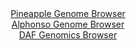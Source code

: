 <div id="Pineapple_Genome_Browser" align="center">
  <a href="https://igv.org/app/?sessionURL=blob:zZNdb5swFIb_i6VWm0QAQwgBKZpom6Zpqn4kI.laVcg4hngBm9qGlEb573OjTbtZpeZi0yQu7CN_vOfxwxY0REjKGQiBY0LPhBAYQK74ZobKqiDXqCQShBkqJDGAIBkRhGECwi3IkFQonl7pnSulKhlaFlVVp0Qs56Z0TVSiV87QRpqYl9YpLwqUcoEUF9I6EajhFs2bzoakqKpMfbdretYSKWSholpxJrlVEZYnG31e8quU5ITxkiRlXSi6D5DoPDrj0szQl2gxizAmUk5IO14Oosk4mrvD.GHUO32Iby4WcW9xPKM5Q6oWZHA2P3JOTpnEeLTujxbt12m3e_9tvrpcRfn4yD07Hr5UVBA5gD7su57vQFujoWxJXv6nrvVHD.z89gKO6ci.ve4SjeDmpGST9G4.jfGV1_J3Ot8ZoOC41i4AvBJ.CG3DtXuG5_Q6b0PYN2w70HwEpyB8fDKAEgiv9fLHLVBtpY0BkjzXe3kMwMWSCBB2Atv2YRA4Xtfv2kEAd8YW1KL4e3DP42ng207kOL0ko4XSOi8TySppIsbMBmdm_nogzavqPGjuhunaFyONc40p.Q5v.t2Xpm6Hf6T59ovpy_dPqFv9SKZ_Yt5HgpgqPVS3Z5y1laR1ga43TS7cGYft.sg5n1T3UfwuoMPgZFyUSOn1uqKnP41rkKCIKV1oqKQpLahqF5oj34AQOq4WF2BecG0iEHn6yTZsA3r259.Curun3Q8-">Pineapple Genome Browser</a>
</div>
<div id="Alphonso_Genome_Browser" align="center">
  <a href="https://igv.org/app/?sessionURL=blob:zZJba9swGIb_i6BlA8eW5NipDWWkbbxm7dotWeIeKEaxZVtEllxJOZP_Pq1s7GYbzcXGQBfShw7v9.jZgSVVmkkBYoBdFLgIAQfoWq7GpGk5vSEN1SAuCdfUAYqWVFGRUxDvQEm0IZPRtT1ZG9Pq2POYaTsNEZV0te.ShmylICvt5rLxziXnZCYVMVJp70yRpfRYteys6Iy0rWvf9t3AK4ghHuFtLYWWXktFla3sfdmPUlZRIRuaNQtu2EuAzOaxGQu3JO_66bif51TrK7oZFqf9q2F_6g8mD._D84fJ7WU6CdPjMasEMQtFT49wwuE5vsOJMP0kHY75.EIX83uk0sH8yL84Hqxbpqg.RT104gc9DH2LhomCrv.nru1gB3ZOk2AYLa5rE95PB5.nN_N5d1gnl7isPv6m770DuMwX1gSQ16oXI.j4MHQCHHa.TdGJA2Fk6SjJQPz45ACjSD632x93wGxa6wvQ9Hnxoo4DpCqoAnEngrCHoggH3V4XRhHaOzuwUPzvoU0mo6gHcR_jMCsZN1bmItOi1S4Rwl3mpVttD2Tph5UMaKTTyyN8ZraCJ_Tuy3WX1Sq_uv8lza4lYB9_.UDb6msy_RPvXhPENbNDZXu.DT7hdX6h12f.3QiFxSbi8nn64eYPeA5DU0rVEGP324pdfvdtSRQjwtjCkmk2Y5yZTWopyhWIEfattiCXXFoPgapmb6ADHRTAtz_19PdP.68-">Alphonso Genome Browser</a>
</div>


<div id="DAF_Genomics_Browser" align="center">
  <a href="https://igv.org/app/?sessionURL=blob:tZFra9swFIb_iyD9ZDuW7NixIQy3S5a03UKTeelaSji15VjUsjxJntOG_PcKr2OwC2PQgSQkzuV9dZ4D.kqlYqJGMSIOHjkYIwupUnRr4E1FPwCnCsUFVIpaSNKCSlpnFMUHVIDSkK4uTWWpdaPi4TCHwt7RWnCWKUd5DjS2Eq0uqUm1iQMcnkQNnXIywU2yhiFUTSlqJYaQZVQp2x02tN5tOzDH99i2b0m3vK0061W3xoQxljsFGLeszun.L0b.g7JZ7E2yWSd9_QV9XOST5GKRfPKm6c274OwmXc43abA5WbNdDbqVdOKHl3oerh6m42Km3l.7A3J6vg.uBKR82Q28tyfTfcMkVRMc4rE3CgkO0NFClchaAwFlpcQx9q2QjC3i._bL1RsFZgpSMBTf3llIS8geTPrtAenHxqBCin5pe2oWEjKnEsV25LohjiIy8kPfjSJ8tA6oldUrs5ylqyh0SUJI4NwDN_oFq_oBGqFfg68F8qfOZv8rqM9dtIj4bkBm7P56rpb4_DTNrryzj5ULi9.CCo3_P36sEJKDNqFvzxcsUBk9Tmv9g4t3vDs.Aw--">DAF Genomics Browser</a>
</div>
